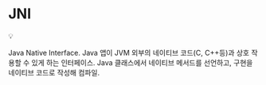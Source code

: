 # JNI

<aside>
💡

Java Native Interface.
Java 앱이 JVM 외부의 네이티브 코드(C, C++등)과 상호 작용할 수 있게 하는 인터페이스.
Java 클래스에서 네이티브 메서드를 선언하고, 구현을 네이티브 코드로 작성해 컴파일.

</aside>